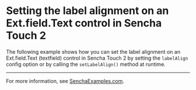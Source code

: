 # Setting the label alignment on an Ext.field.Text control in Sencha Touch 2 #

The following example shows how you can set the label alignment on an Ext.field.Text (textfield) control in Sencha Touch 2 by setting the `labelAlign` config option or by calling the `setLabelAlign()` method at runtime.

---

For more information, see [SenchaExamples.com](http://senchaexamples.com/2012/03/21/setting-the-label-alignment-on-an-ext-field-text-control-in-sencha-touch-2/).
